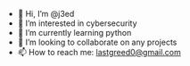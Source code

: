 - 👋 Hi, I’m @j3ed
- 👀 I’m interested in cybersecurity
- 🌱 I’m currently learning python
- 💞️ I’m looking to collaborate on any projects
- 📫 How to reach me: lastgreed0@gmail.com

<!---
j3ed/j3ed is a ✨ special ✨ repository because its `README.md` (this file) appears on your GitHub profile.
You can click the Preview link to take a look at your changes.
--->
